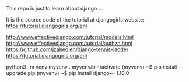 This repo is just to learn about django ... 

It is the source code of the tutorial at djangogirls website:
https://tutorial.djangogirls.org/en/

http://www.effectivedjango.com/tutorial/models.html
http://www.effectivedjango.com/tutorial/authzn.html
https://github.com/jzahedieh/django-tennis-ladder
https://tutorial.djangogirls.org/en/

python3 -m venv myvenv
. myvenv/bin/activate
(myvenv) ~$ pip install --upgrade pip
(myvenv) ~$ pip install django~=1.10.0

